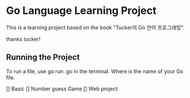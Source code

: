 # Go Language Learning Project

This is a learning project based on the book "Tucker의 Go 언어 프로그래밍".

thanks tucker!

## Running the Project
To run a file, use go run <file>.go in the terminal.
Where <file> is the name of your Go file.

[] Basic
[] Number guess Game
[] Web project
